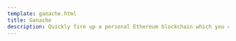 ```yaml
---
template: ganache.html
title: Ganache
description: Quickly fire up a personal Ethereum blockchain which you can use to run tests, execute commands, and inspect state while controlling how the chain operates.
---
```

